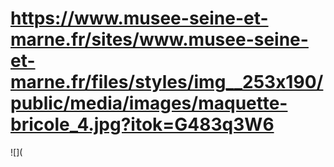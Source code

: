 # https://www.musee-seine-et-marne.fr/sites/www.musee-seine-et-marne.fr/files/styles/img__253x190/public/media/images/maquette-bricole_4.jpg?itok=G483q3W6

![](
